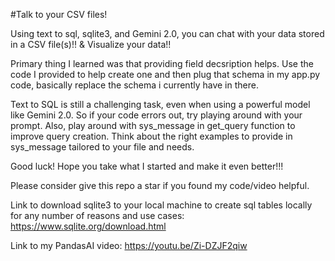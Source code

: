 #Talk to your CSV files!

Using text to sql, sqlite3, and Gemini 2.0, you can chat with your data stored in a CSV file(s)!! & Visualize your data!!

Primary thing I learned was that providing field decsription helps.  Use the code I provided to help create one and then plug that schema in my app.py code, basically replace the schema i currently have in there.

Text to SQL is still a challenging task, even when using a powerful model like Gemini 2.0.  So if your code errors out, try playing around with your prompt.  Also, play around with sys_message in get_query function to improve query creation.  Think about the right examples to provide in sys_message tailored to your file and needs.

Good luck!  Hope you take what I started and make it even better!!!

Please consider give this repo a star if you found my code/video helpful.

Link to download sqlite3 to your local machine to create sql tables locally for any number of reasons and use cases:  https://www.sqlite.org/download.html

Link to my PandasAI video:  https://youtu.be/Zi-DZJF2qiw


